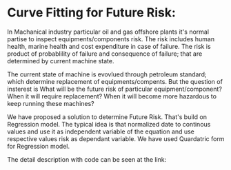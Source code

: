 # Curve Fitting for Future Risk:
In Machanical industry particular oil and gas offshore plants it's normal partise to inspect equipments/components risk. The risk includes human health, marine health and cost expenditure in case of failure. The risk is product of probablility of failure and consequence of failure; that are determined by current machine state.

The current state of machine is evovlued through petroleum standard; which determine replacement of equipments/compents. But the question of insterest is What will be the future risk of particular equipment/component? When it will require replacement? When it will become more hazardous to keep running these machines? 

We have proposed a solution to determine Future Risk. That's build on Regression model. The typical idea is that normalized date to continous values and use it as independent variable of the equation and use respective values risk as dependant variable. We have used Quardatric form for Regression model.

The detail description with code can be seen at the link:



